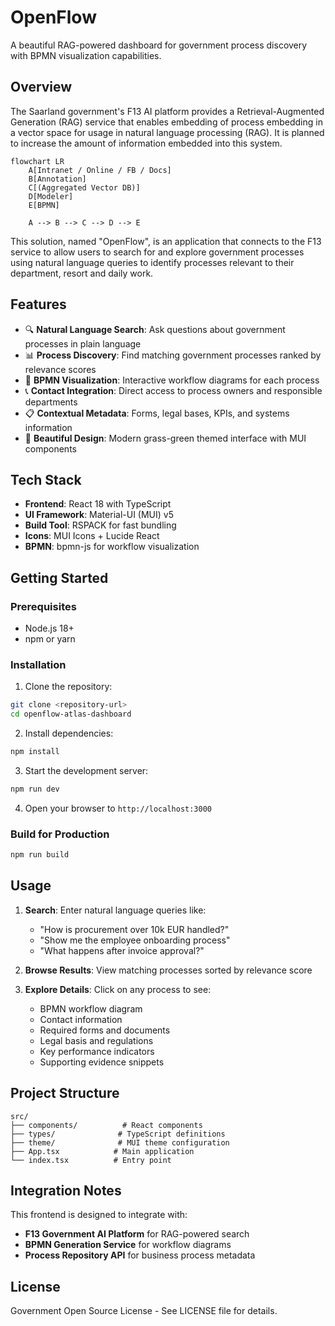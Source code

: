 # OpenFlow

A beautiful RAG-powered dashboard for government process discovery with BPMN visualization capabilities.

## Overview

The Saarland government's F13 AI platform provides a Retrieval-Augmented Generation (RAG) service that enables embedding of process embedding in a vector space for usage in natural language processing (RAG). It is planned to increase the amount of information embedded into this system. 

```mermaid
flowchart LR
    A[Intranet / Online / FB / Docs]
    B[Annotation]
    C[(Aggregated Vector DB)]
    D[Modeler]
    E[BPMN]

    A --> B --> C --> D --> E
```

This solution, named "OpenFlow", is an application that connects to the F13 service to allow users to search for and explore government processes using natural language queries to identify processes relevant to their department, resort and daily work.

## Features

- 🔍 **Natural Language Search**: Ask questions about government processes in plain language
- 📊 **Process Discovery**: Find matching government processes ranked by relevance scores
- 🌊 **BPMN Visualization**: Interactive workflow diagrams for each process
- 📞 **Contact Integration**: Direct access to process owners and responsible departments
- 📋 **Contextual Metadata**: Forms, legal bases, KPIs, and systems information
- 🌿 **Beautiful Design**: Modern grass-green themed interface with MUI components

## Tech Stack

- **Frontend**: React 18 with TypeScript
- **UI Framework**: Material-UI (MUI) v5
- **Build Tool**: RSPACK for fast bundling
- **Icons**: MUI Icons + Lucide React
- **BPMN**: bpmn-js for workflow visualization

## Getting Started

### Prerequisites

- Node.js 18+ 
- npm or yarn

### Installation

1. Clone the repository:
```bash
git clone <repository-url>
cd openflow-atlas-dashboard
```

2. Install dependencies:
```bash
npm install
```

3. Start the development server:
```bash
npm run dev
```

4. Open your browser to `http://localhost:3000`

### Build for Production

```bash
npm run build
```

## Usage

1. **Search**: Enter natural language queries like:
   - "How is procurement over 10k EUR handled?"
   - "Show me the employee onboarding process"
   - "What happens after invoice approval?"

2. **Browse Results**: View matching processes sorted by relevance score

3. **Explore Details**: Click on any process to see:
   - BPMN workflow diagram
   - Contact information
   - Required forms and documents
   - Legal basis and regulations
   - Key performance indicators
   - Supporting evidence snippets

## Project Structure

```
src/
├── components/          # React components
├── types/              # TypeScript definitions
├── theme/              # MUI theme configuration
├── App.tsx            # Main application
└── index.tsx          # Entry point
```

## Integration Notes

This frontend is designed to integrate with:
- **F13 Government AI Platform** for RAG-powered search
- **BPMN Generation Service** for workflow diagrams
- **Process Repository API** for business process metadata

## License

Government Open Source License - See LICENSE file for details.